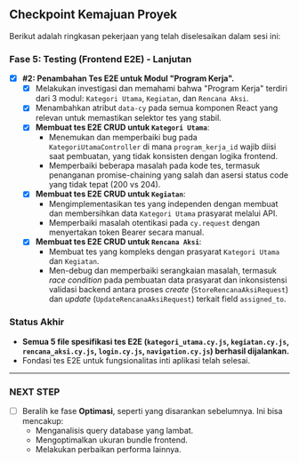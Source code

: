 ## Checkpoint Kemajuan Proyek

Berikut adalah ringkasan pekerjaan yang telah diselesaikan dalam sesi ini:

### Fase 5: Testing (Frontend E2E) - Lanjutan

- [x] **#2: Penambahan Tes E2E untuk Modul "Program Kerja".**
  - [x] Melakukan investigasi dan memahami bahwa "Program Kerja" terdiri dari 3 modul: `Kategori Utama`, `Kegiatan`, dan `Rencana Aksi`.
  - [x] Menambahkan atribut `data-cy` pada semua komponen React yang relevan untuk memastikan selektor tes yang stabil.
  - [x] **Membuat tes E2E CRUD untuk `Kategori Utama`**:
    - Menemukan dan memperbaiki bug pada `KategoriUtamaController` di mana `program_kerja_id` wajib diisi saat pembuatan, yang tidak konsisten dengan logika frontend.
    - Memperbaiki beberapa masalah pada kode tes, termasuk penanganan promise-chaining yang salah dan asersi status code yang tidak tepat (200 vs 204).
  - [x] **Membuat tes E2E CRUD untuk `Kegiatan`**:
    - Mengimplementasikan tes yang independen dengan membuat dan membersihkan data `Kategori Utama` prasyarat melalui API.
    - Memperbaiki masalah otentikasi pada `cy.request` dengan menyertakan token Bearer secara manual.
  - [x] **Membuat tes E2E CRUD untuk `Rencana Aksi`**:
    - Membuat tes yang kompleks dengan prasyarat `Kategori Utama` dan `Kegiatan`.
    - Men-debug dan memperbaiki serangkaian masalah, termasuk *race condition* pada pembuatan data prasyarat dan inkonsistensi validasi backend antara proses *create* (`StoreRencanaAksiRequest`) dan *update* (`UpdateRencanaAksiRequest`) terkait field `assigned_to`.

### Status Akhir

- **Semua 5 file spesifikasi tes E2E (`kategori_utama.cy.js`, `kegiatan.cy.js`, `rencana_aksi.cy.js`, `login.cy.js`, `navigation.cy.js`) berhasil dijalankan.**
- Fondasi tes E2E untuk fungsionalitas inti aplikasi telah selesai.

---

### **NEXT STEP**

- [ ] Beralih ke fase **Optimasi**, seperti yang disarankan sebelumnya. Ini bisa mencakup:
  - Menganalisis query database yang lambat.
  - Mengoptimalkan ukuran bundle frontend.
  - Melakukan perbaikan performa lainnya.
